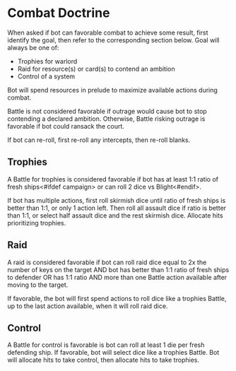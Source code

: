 # Combat Doctrine

When asked if bot can favorable combat to achieve some result, first identify the goal, then refer to the corresponding section below. Goal will always be one of:

- Trophies for warlord
- Raid for resource(s) or card(s) to contend an ambition
- Control of a system

Bot will spend resources in prelude to maximize available actions during combat.

Battle is not considered favorable if outrage would cause bot to stop contending a declared ambition. Otherwise, Battle risking outrage is favorable if bot could ransack the court.

If bot can re-roll, first re-roll any intercepts, then re-roll blanks.

## Trophies

A Battle for trophies is considered favorable if bot has at least 1:1 ratio of fresh ships<#ifdef campaign> or can roll 2 dice vs Blight<#endif>.

If bot has multiple actions, first roll skirmish dice until ratio of fresh ships is better than 1:1, or only 1 action left. Then roll all assault dice if ratio is better than 1:1, or select half assault dice and the rest skirmish dice. Allocate hits prioritizing trophies.

## Raid

A raid is considered favorable if bot can roll raid dice equal to 2x the number of keys on the target AND bot has better than 1:1 ratio of fresh ships to defender OR has 1:1 ratio AND more than one Battle action available after moving to the target.

If favorable, the bot will first spend actions to roll dice like a trophies Battle, up to the last action available, when it will roll raid dice.

## Control

A Battle for control is favorable is bot can roll at least 1 die per fresh defending ship. If favorable, bot will select dice like a trophies Battle. Bot will allocate hits to take control, then allocate hits to take trophies.

<div class="pagebreak"> </div>

